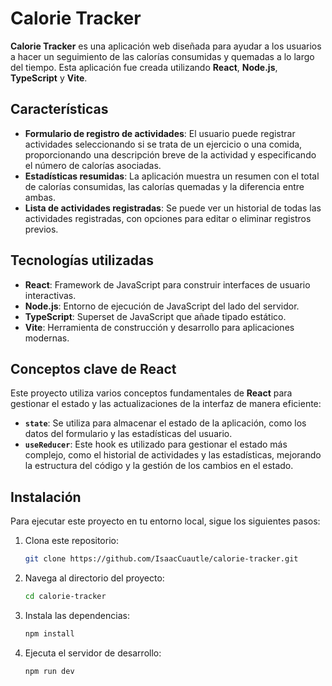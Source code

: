 # Calorie Tracker

**Calorie Tracker** es una aplicación web diseñada para ayudar a los usuarios a hacer un seguimiento de las calorías consumidas y quemadas a lo largo del tiempo. Esta aplicación fue creada utilizando **React**, **Node.js**, **TypeScript** y **Vite**.

## Características

- **Formulario de registro de actividades**: El usuario puede registrar actividades seleccionando si se trata de un ejercicio o una comida, proporcionando una descripción breve de la actividad y especificando el número de calorías asociadas.
- **Estadísticas resumidas**: La aplicación muestra un resumen con el total de calorías consumidas, las calorías quemadas y la diferencia entre ambas.
- **Lista de actividades registradas**: Se puede ver un historial de todas las actividades registradas, con opciones para editar o eliminar registros previos.

## Tecnologías utilizadas

- **React**: Framework de JavaScript para construir interfaces de usuario interactivas.
- **Node.js**: Entorno de ejecución de JavaScript del lado del servidor.
- **TypeScript**: Superset de JavaScript que añade tipado estático.
- **Vite**: Herramienta de construcción y desarrollo para aplicaciones modernas.

## Conceptos clave de React

Este proyecto utiliza varios conceptos fundamentales de **React** para gestionar el estado y las actualizaciones de la interfaz de manera eficiente:

- **`state`**: Se utiliza para almacenar el estado de la aplicación, como los datos del formulario y las estadísticas del usuario.
- **`useReducer`**: Este hook es utilizado para gestionar el estado más complejo, como el historial de actividades y las estadísticas, mejorando la estructura del código y la gestión de los cambios en el estado.


## Instalación

Para ejecutar este proyecto en tu entorno local, sigue los siguientes pasos:

1. Clona este repositorio:

   ```bash
   git clone https://github.com/IsaacCuautle/calorie-tracker.git
   ```

2. Navega al directorio del proyecto:

   ```bash
   cd calorie-tracker
   ```

3. Instala las dependencias:

   ```bash
   npm install
   ```

4. Ejecuta el servidor de desarrollo:

   ```bash
   npm run dev
   ```
